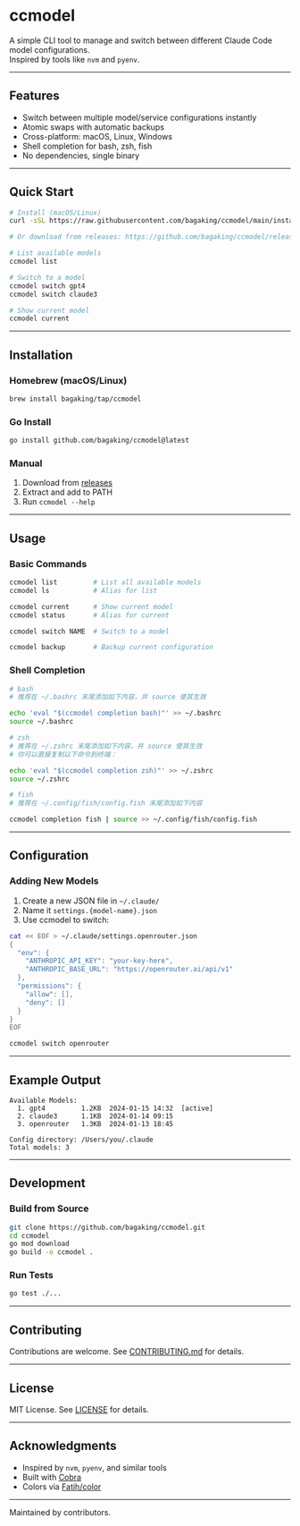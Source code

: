 # ccmodel

A simple CLI tool to manage and switch between different Claude Code model configurations.  
Inspired by tools like `nvm` and `pyenv`.

---

## Features

- Switch between multiple model/service configurations instantly
- Atomic swaps with automatic backups
- Cross-platform: macOS, Linux, Windows
- Shell completion for bash, zsh, fish
- No dependencies, single binary

---

## Quick Start

```bash
# Install (macOS/Linux)
curl -sSL https://raw.githubusercontent.com/bagaking/ccmodel/main/install.sh | bash

# Or download from releases: https://github.com/bagaking/ccmodel/releases

# List available models
ccmodel list

# Switch to a model
ccmodel switch gpt4
ccmodel switch claude3

# Show current model
ccmodel current
```

---

## Installation

### Homebrew (macOS/Linux)
```bash
brew install bagaking/tap/ccmodel
```

### Go Install
```bash
go install github.com/bagaking/ccmodel@latest
```

### Manual
1. Download from [releases](https://github.com/bagaking/ccmodel/releases)
2. Extract and add to PATH
3. Run `ccmodel --help`

---

## Usage

### Basic Commands

```bash
ccmodel list         # List all available models
ccmodel ls           # Alias for list

ccmodel current      # Show current model
ccmodel status       # Alias for current

ccmodel switch NAME  # Switch to a model

ccmodel backup       # Backup current configuration
```

### Shell Completion

```bash
# bash
# 推荐在 ~/.bashrc 末尾添加如下内容，并 source 使其生效

echo 'eval "$(ccmodel completion bash)"' >> ~/.bashrc
source ~/.bashrc

# zsh
# 推荐在 ~/.zshrc 末尾添加如下内容，并 source 使其生效
# 你可以直接复制以下命令到终端：

echo 'eval "$(ccmodel completion zsh)"' >> ~/.zshrc
source ~/.zshrc

# fish
# 推荐在 ~/.config/fish/config.fish 末尾添加如下内容

ccmodel completion fish | source >> ~/.config/fish/config.fish
```

---

## Configuration

### Adding New Models

1. Create a new JSON file in `~/.claude/`
2. Name it `settings.{model-name}.json`
3. Use ccmodel to switch:

```bash
cat << EOF > ~/.claude/settings.openrouter.json
{
  "env": {
    "ANTHROPIC_API_KEY": "your-key-here",
    "ANTHROPIC_BASE_URL": "https://openrouter.ai/api/v1"
  },
  "permissions": {
    "allow": [],
    "deny": []
  }
}
EOF

ccmodel switch openrouter
```

---

## Example Output

```
Available Models:
  1. gpt4         1.2KB  2024-01-15 14:32  [active]
  2. claude3      1.1KB  2024-01-14 09:15
  3. openrouter   1.3KB  2024-01-13 18:45

Config directory: /Users/you/.claude
Total models: 3
```

---

## Development

### Build from Source

```bash
git clone https://github.com/bagaking/ccmodel.git
cd ccmodel
go mod download
go build -o ccmodel .
```

### Run Tests

```bash
go test ./...
```

---

## Contributing

Contributions are welcome. See [CONTRIBUTING.md](CONTRIBUTING.md) for details.

---

## License

MIT License. See [LICENSE](LICENSE) for details.

---

## Acknowledgments

- Inspired by `nvm`, `pyenv`, and similar tools
- Built with [Cobra](https://github.com/spf13/cobra)
- Colors via [Fatih/color](https://github.com/fatih/color)

---

Maintained by contributors.